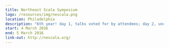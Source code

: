 ```yaml
---
title: Northeast Scala Symposium
logo: /resources/img/nescala.png
location: Philadelphia
description: "6th year! day 1, talks voted for by attendees; day 2, unconference"
start: 4 March 2016
end: 5 March 2016
link-out: http://nescala.org/
---
```

